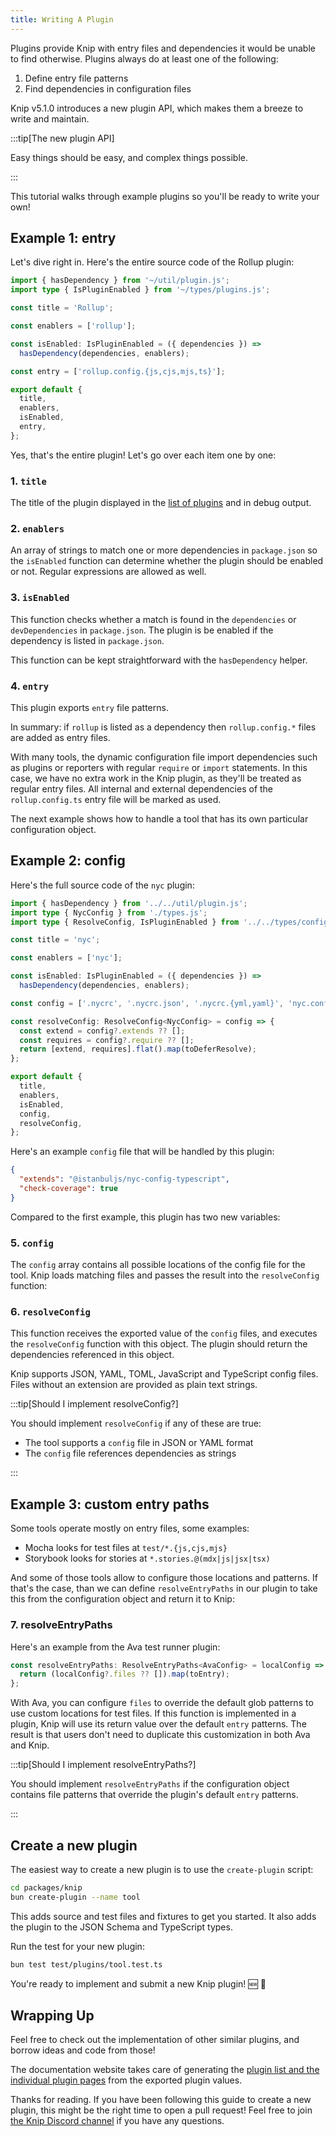 ```yaml
---
title: Writing A Plugin
---
```


Plugins provide Knip with entry files and dependencies it would be unable to
find otherwise. Plugins always do at least one of the following:

1. Define entry file patterns
2. Find dependencies in configuration files

Knip v5.1.0 introduces a new plugin API, which makes them a breeze to write and
maintain.

:::tip[The new plugin API]

Easy things should be easy, and complex things possible.

:::

This tutorial walks through example plugins so you'll be ready to write your
own!

## Example 1: entry

Let's dive right in. Here's the entire source code of the Rollup plugin:

```ts
import { hasDependency } from '~/util/plugin.js';
import type { IsPluginEnabled } from '~/types/plugins.js';

const title = 'Rollup';

const enablers = ['rollup'];

const isEnabled: IsPluginEnabled = ({ dependencies }) =>
  hasDependency(dependencies, enablers);

const entry = ['rollup.config.{js,cjs,mjs,ts}'];

export default {
  title,
  enablers,
  isEnabled,
  entry,
};
```

Yes, that's the entire plugin! Let's go over each item one by one:

### 1. `title`

The title of the plugin displayed in the [list of plugins][1] and in debug
output.

### 2. `enablers`

An array of strings to match one or more dependencies in `package.json` so the
`isEnabled` function can determine whether the plugin should be enabled or not.
Regular expressions are allowed as well.

### 3. `isEnabled`

This function checks whether a match is found in the `dependencies` or
`devDependencies` in `package.json`. The plugin is be enabled if the dependency
is listed in `package.json`.

This function can be kept straightforward with the `hasDependency` helper.

### 4. `entry`

This plugin exports `entry` file patterns.

In summary: if `rollup` is listed as a dependency then `rollup.config.*` files
are added as entry files.

With many tools, the dynamic configuration file import dependencies such as
plugins or reporters with regular `require` or `import` statements. In this
case, we have no extra work in the Knip plugin, as they'll be treated as regular
entry files. All internal and external dependencies of the `rollup.config.ts`
entry file will be marked as used.

The next example shows how to handle a tool that has its own particular
configuration object.

## Example 2: config

Here's the full source code of the `nyc` plugin:

```ts
import { hasDependency } from '../../util/plugin.js';
import type { NycConfig } from './types.js';
import type { ResolveConfig, IsPluginEnabled } from '../../types/config.js';

const title = 'nyc';

const enablers = ['nyc'];

const isEnabled: IsPluginEnabled = ({ dependencies }) =>
  hasDependency(dependencies, enablers);

const config = ['.nycrc', '.nycrc.json', '.nycrc.{yml,yaml}', 'nyc.config.js'];

const resolveConfig: ResolveConfig<NycConfig> = config => {
  const extend = config?.extends ?? [];
  const requires = config?.require ?? [];
  return [extend, requires].flat().map(toDeferResolve);
};

export default {
  title,
  enablers,
  isEnabled,
  config,
  resolveConfig,
};
```

Here's an example `config` file that will be handled by this plugin:

```json title=".nycrc.json"
{
  "extends": "@istanbuljs/nyc-config-typescript",
  "check-coverage": true
}
```

Compared to the first example, this plugin has two new variables:

### 5. `config`

The `config` array contains all possible locations of the config file for the
tool. Knip loads matching files and passes the result into the `resolveConfig`
function:

### 6. `resolveConfig`

This function receives the exported value of the `config` files, and executes
the `resolveConfig` function with this object. The plugin should return the
dependencies referenced in this object.

Knip supports JSON, YAML, TOML, JavaScript and TypeScript config files. Files
without an extension are provided as plain text strings.

:::tip[Should I implement resolveConfig?]

You should implement `resolveConfig` if any of these are true:

- The tool supports a `config` file in JSON or YAML format
- The `config` file references dependencies as strings

:::

## Example 3: custom entry paths

Some tools operate mostly on entry files, some examples:

- Mocha looks for test files at `test/*.{js,cjs,mjs}`
- Storybook looks for stories at `*.stories.@(mdx|js|jsx|tsx)`

And some of those tools allow to configure those locations and patterns. If
that's the case, than we can define `resolveEntryPaths` in our plugin to take
this from the configuration object and return it to Knip:

### 7. resolveEntryPaths

Here's an example from the Ava test runner plugin:

```ts
const resolveEntryPaths: ResolveEntryPaths<AvaConfig> = localConfig => {
  return (localConfig?.files ?? []).map(toEntry);
};
```

With Ava, you can configure `files` to override the default glob patterns to use
custom locations for test files. If this function is implemented in a plugin,
Knip will use its return value over the default `entry` patterns. The result is
that users don't need to duplicate this customization in both Ava and Knip.

:::tip[Should I implement resolveEntryPaths?]

You should implement `resolveEntryPaths` if the configuration object contains
file patterns that override the plugin's default `entry` patterns.

:::

## Create a new plugin

The easiest way to create a new plugin is to use the `create-plugin` script:

```sh
cd packages/knip
bun create-plugin --name tool
```

This adds source and test files and fixtures to get you started. It also adds
the plugin to the JSON Schema and TypeScript types.

Run the test for your new plugin:

```sh
bun test test/plugins/tool.test.ts
```

You're ready to implement and submit a new Knip plugin! 🆕 🎉

## Wrapping Up

Feel free to check out the implementation of other similar plugins, and borrow
ideas and code from those!

The documentation website takes care of generating the [plugin list and the
individual plugin pages][1] from the exported plugin values.

Thanks for reading. If you have been following this guide to create a new
plugin, this might be the right time to open a pull request! Feel free to join
[the Knip Discord channel][2] if you have any questions.

[1]: ../reference/plugins.md
[2]: https://discord.gg/r5uXTtbTpc
